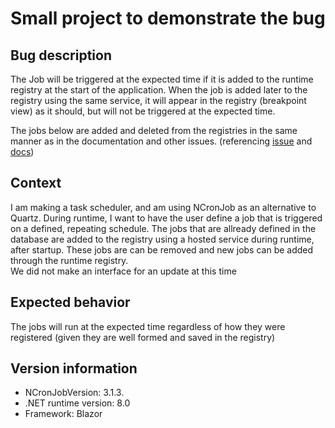 # Small project to demonstrate the bug

## Bug description
The Job will be triggered at the expected time if it is added to the runtime registry at the start of the application. 
When the job is added later to the registry using the same service, it will appear in the registry (breakpoint view) as it should, but will not be triggered at the expected time. 

The jobs below are added and deleted from the registries in the same manner as in the documentation and other issues.  (referencing [issue](https://github.com/NCronJob-Dev/NCronJob/issues/83) and [docs](https://docs.ncronjob.dev/advanced/dynamic-job-control))

## Context
I am making a task scheduler, and am using NCronJob as an alternative to Quartz. During runtime, I want to have the user define a job that is triggered on a defined, repeating schedule. 
The jobs that are allready defined in the database are added to the registry using a hosted service during runtime, after startup.
These jobs are can be removed and new jobs can be added through the runtime registry.  
We did not make an interface for an update at this time
 
## Expected behavior
The jobs will run at the expected time regardless of how they were registered (given they are well formed and saved in the registry)

##  Version information
 - NCronJobVersion: 3.1.3.
 - .NET runtime version: 8.0
 - Framework: Blazor
